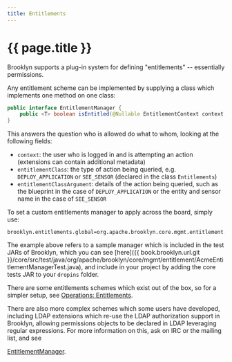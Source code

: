 ```yaml
---
title: Entitlements
---
```

# {{ page.title }}

Brooklyn supports a plug-in system for defining "entitlements" -- 
essentially permissions.

Any entitlement scheme can be implemented by supplying a class which implements one method on one class:

```java
public interface EntitlementManager {
    public <T> boolean isEntitled(@Nullable EntitlementContext context, @Nonnull EntitlementClass<T> entitlementClass, @Nullable T entitlementClassArgument);
}
```

This answers the question who is allowed do what to whom, looking at the following fields:

* `context`: the user who is logged in and is attempting an action
  (extensions can contain additional metadata)
* `entitlementClass`: the type of action being queried, e.g. `DEPLOY_APPLICATION` or `SEE_SENSOR`
  (declared in the class `Entitlements`)
* `entitlementClassArgument`: details of the action being queried,
  such as the blueprint in the case of `DEPLOY_APPLICATION` or the entity and sensor name in the case
  of `SEE_SENSOR`

To set a custom entitlements manager to apply across the board, simply use:

```properties
brooklyn.entitlements.global=org.apache.brooklyn.core.mgmt.entitlement.AcmeEntitlementManager
```

The example above refers to a sample manager which is included in the test JARs of Brooklyn,
which you can see [here]({{ book.brooklyn.url.git }}/core/src/test/java/org/apache/brooklyn/core/mgmt/entitlement/AcmeEntitlementManagerTest.java),
and include in your project by adding the core tests JAR to your `dropins` folder.

There are some entitlements schemes which exist out of the box, so for a simpler setup,
see [Operations: Entitlements]({{book.path.docs}}/ops/configuration/brooklyn_cfg.md#entitlements). 

There are also more complex schemes which some users have developed, including LDAP extensions 
which re-use the LDAP authorization support in Brooklyn, 
allowing permissions objects to be declared in LDAP leveraging regular expressions.
For more information on this, ask on IRC or the mailing list,
and see 

[EntitlementManager]({{book.url.brooklyn_javadoc}}/org/apache/brooklyn/api/mgmt/entitlement/EntitlementManager.html).
